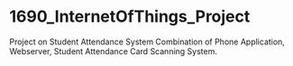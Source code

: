 # 1690_InternetOfThings_Project
Project on Student Attendance System 
Combination of Phone Application, Webserver, Student Attendance Card Scanning System.
